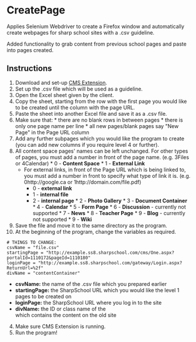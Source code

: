 # CreatePage

Applies Selenium Webdriver to create a Firefox window and automatically create webpages for sharp school sites with a .csv guideline.

Added functionality to grab content from previous school pages and paste into pages created.


## Instructions


1. Download and set-up [CMS Extension](https://github.com/zrlu/CMS-Extension).
2. Set up the .csv file which will be used as a guideline.
  1. Open the Excel sheet given by the client.
  2. Copy the sheet, starting from the row with the first page you would like to be created until the column with the page URL.
  3. Paste the sheet into another Excel file and save it as a .csv file.
  4. Make sure that:
    * there are no blank rows in between pages
    * there is only one page name per line
    * all new pages/blank pages say "New Page" in the Page URL column
  5. Add any further subpages which you would like the program to create (you can add new columns if you require level 4 or further).
  6. All content space pages' names can be left unchanged. For other types of pages, you must add a number in front of the page name. (e.g. 3Files or 4Calendar)
  	* 0 - **Content Space**
    * 1 - **External Link**
      * For external links, in front of the Page URL which is being linked to, you must add a number in front to specify what type of link it is. (e.g. 0http://google.ca or 1http://domain.com/file.pdf)
      	* 0 - **external link**
      	* 1 - **internal file**
      	* 2 - **internal page**
    * 2 - **Photo Gallery**
    * 3 - **Document Container**
    * 4 - **Calendar**
    * 5 - **Form Page**
    * 6 - **Discussion** - currently not supported
    * 7 - **News**
    * 8 - **Teacher Page**
    * 9 - **Blog** - currently not supported
    * 9 - **Wiki**
   7. Save the file and move it to the same directory as the program.
3. At the beginning of the program, change the variables as required.

  ```
  # THINGS TO CHANGE:
  csvName = "file.csv"
  startingPage = "http://example.ss8.sharpschool.com/cms/One.aspx?portalId=1110172&pageId=1110180"
  loginPage = "http://example.ss8.sharpschool.com/gateway/Login.aspx?ReturnUrl=%2f"
  divName = "contentContainer"
  ```

  * **csvName:** the name of the .csv file which you prepared earlier
  * **startingPage:** the SharpSchool URL which you would like the level 1 pages to be created on
  * **loginPage:** the SharpSchool URL where you log in to the site
  * **divName:** the ID or class name of the <div> which contains the content on the old site
4. Make sure CMS Extension is running.
5. Run the program!